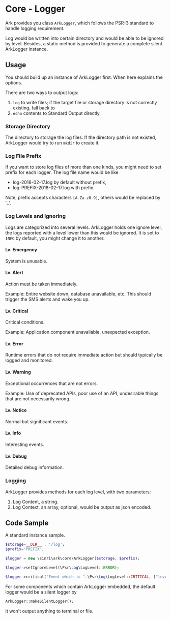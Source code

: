 # Core - Logger

Ark provides you class `ArkLogger`, which follows the PSR-3 standard to handle logging requirement.

Log would be written into certain directory and would be able to be ignored by level.
Besides, a static method is provided to generate a complete silent ArkLogger instance.

## Usage

You should build up an instance of ArkLogger first.
When here explains the options.

There are two ways to output logs:

1. `log` to write files; if the target file or storage directory is not correctly existing, fall back to
2. `echo` contents to Standard Output directly.

### Storage Directory 

The directory to storage the log files.
If the directory path is not existed, ArkLogger would try to run `mkdir` to create it.

### Log File Prefix

If you want to store log files of more than one kinds, you might need to set prefix for each logger.
The log file name would be like

* log-2018-02-17.log by default without prefix,
* log-PREFIX-2018-02-17.log with prefix.

Note, prefix accepts characters `[A-Za-z0-9]`, others would be replaced by '_'.  

### Log Levels and Ignoring

Logs are categorized into several levels.
ArkLogger holds one ignore level,
the logs reported with a level lower than this would be ignored.
It is set to `INFO` by default, you might change it to another. 

#### Lv. Emergency

System is unusable.

#### Lv. Alert

Action must be taken immediately.

Example: Entire website down, database unavailable, etc. This should trigger the SMS alerts and wake you up.

#### Lv. Critical

Critical conditions.

Example: Application component unavailable, unexpected exception.
 

#### Lv. Error

Runtime errors that do not require immediate action but should typically be logged and monitored.

#### Lv. Warning

Exceptional occurrences that are not errors.

Example: Use of deprecated APIs, poor use of an API, undesirable things that are not necessarily wrong.

#### Lv. Notice

Normal but significant events.

#### Lv. Info

Interesting events.

#### Lv. Debug

Detailed debug information.

### Logging

ArkLogger provides methods for each log level, with two parameters:

1. Log Content, a string.
1. Log Context, an array, optional, would be output as json encoded.

## Code Sample

A standard instance sample.

```php
$storage=__DIR__ . '/log';
$prefix='PREFIX';

$logger = new \sinri\ark\core\ArkLogger($storage, $prefix);

$logger->setIgnoreLevel(\Psr\Log\LogLevel::ERROR);

$logger->critical("Event which is ".\Psr\Log\LogLevel::CRITICAL, ["level"=>\Psr\Log\LogLevel::CRITICAL]);
``` 

For some components which contain ArkLogger embedded,
the default logger would be a silent logger by 

```php 
ArkLogger::makeSilentLogger();
```

It won't output anything to terminal or file.